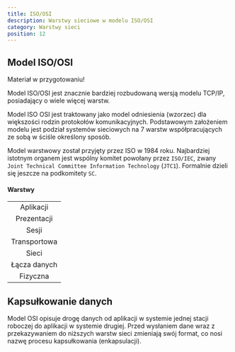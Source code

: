 ```yaml
---
title: ISO/OSI
description: Warstwy sieciowe w modelu ISO/OSI
category: Warstwy sieci
position: 12
---
```


## Model ISO/OSI

<alert type="warning">
Materiał w przygotowaniu!
</alert>

Model ISO/OSI jest znacznie bardziej rozbudowaną wersją modelu TCP/IP, posiadający o wiele więcej warstw.

Model ISO OSI jest traktowany jako model odniesienia (wzorzec) dla większości rodzin protokołów komunikacyjnych. Podstawowym założeniem modelu jest podział systemów sieciowych na 7 warstw współpracujących ze sobą w ściśle określony sposób.

Model warstwowy został przyjęty przez ISO w 1984 roku. Najbardziej istotnym organem jest wspólny komitet powołany przez `ISO/IEC`, zwany `Joint Technical Committee Information Technology` (`JTC1`). Formalnie dzieli się jeszcze na podkomitety `SC`.

#### Warstwy

<table class="withborders dark:bg-gray-800 bg-gray-100">
    <tr align="center">
        <td>Aplikacji</td>
    </tr>
    <tr align="center">
        <td>Prezentacji</td>
    </tr>
    <tr align="center">
        <td>Sesji</td>
    </tr>
    <tr align="center">
        <td>Transportowa</td>
    </tr>
    <tr align="center">
        <td>Sieci</td>
    </tr>
    <tr align="center">
        <td>Łącza danych</td>
    </tr>
    <tr align="center">
        <td>Fizyczna</td>
    </tr>
</table>

## Kapsułkowanie danych

Model OSI opisuje drogę danych od aplikacji w systemie jednej stacji roboczej do aplikacji w systemie drugiej. Przed wysłaniem dane wraz z przekazywaniem do niższych warstw sieci zmieniają swój format, co nosi nazwę procesu kapsułkowania (enkapsulacji).
